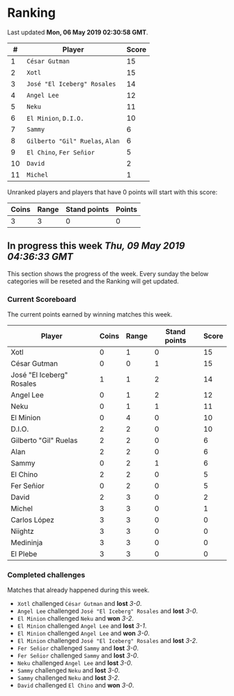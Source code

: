 # Ranking

Last updated **Mon, 06 May 2019 02:30:58 GMT**.

|#|Player|Score|
|-|------|-----|
|1|`César Gutman`|15|
|2|`Xotl`|15|
|3|`José "El Iceberg" Rosales`|14|
|4|`Angel Lee`|12|
|5|`Neku`|11|
|6|`El Minion`, `D.I.O.`|10|
|7|`Sammy`|6|
|8|`Gilberto "Gil" Ruelas`, `Alan`|6|
|9|`El Chino`, `Fer Señior`|5|
|10|`David`|2|
|11|`Michel`|1|

Unranked players and players that have 0 points will start with this score:

|Coins|Range|Stand points|Points|
|-----|-----|------------|------|
|3|3|0|0|

## In progress this week *Thu, 09 May 2019 04:36:33 GMT*
This section shows the progress of the week. Every sunday the below categories will be reseted and the Ranking will get updated.

### Current Scoreboard
The current points earned by winning matches this week.

|Player|Coins|Range|Stand points|Score|
|------|-----|-----|------------|-----|
|Xotl|0|1|0|15|
|César Gutman|0|0|1|15|
|José "El Iceberg" Rosales|1|1|2|14|
|Angel Lee|0|1|2|12|
|Neku|0|1|1|11|
|El Minion|0|4|0|10|
|D.I.O.|2|2|0|10|
|Gilberto "Gil" Ruelas|2|2|0|6|
|Alan|2|2|0|6|
|Sammy|0|2|1|6|
|El Chino|2|2|0|5|
|Fer Señior|0|2|0|5|
|David|2|3|0|2|
|Michel|3|3|0|1|
|Carlos López|3|3|0|0|
|Niightz|3|3|0|0|
|Medininja|3|3|0|0|
|El Plebe|3|3|0|0|

### Completed challenges
Matches that already happened during this week.

* `Xotl` challenged `César Gutman` and **lost** *3-0*.
* `Angel Lee` challenged `José "El Iceberg" Rosales` and **lost** *3-0*.
* `El Minion` challenged `Neku` and **won** *3-2*.
* `El Minion` challenged `Angel Lee` and **lost** *3-1*.
* `El Minion` challenged `Angel Lee` and **won** *3-0*.
* `El Minion` challenged `José "El Iceberg" Rosales` and **lost** *3-2*.
* `Fer Señior` challenged `Sammy` and **lost** *3-0*.
* `Fer Señior` challenged `Sammy` and **lost** *3-0*.
* `Neku` challenged `Angel Lee` and **lost** *3-0*.
* `Sammy` challenged `Neku` and **lost** *3-0*.
* `Sammy` challenged `Neku` and **lost** *3-2*.
* `David` challenged `El Chino` and **won** *3-0*.
